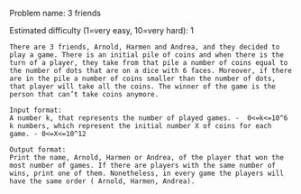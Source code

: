 Problem name: 3 friends

Estimated difficulty (1=very easy, 10=very hard): 1

    There are 3 friends, Arnold, Harmen and Andrea, and they decided to play a game. There is an initial pile of coins and when there is the turn of a player, they take from that pile a number of coins equal to the number of dots that are on a dice with 6 faces. Moreover, if there are in the pile a number of coins smaller than the number of dots, that player will take all the coins. The winner of the game is the person that can’t take coins anymore. 

	Input format:
	A number k, that represents the number of played games. -  0<=k<=10^6
	k numbers, which represent the initial number X of coins for each game. - 0<=X<=10^12

	Output format:
	Print the name, Arnold, Harmen or Andrea, of the player that won the most number of games. If there are players with the same number of wins, print one of them. Nonetheless, in every game the players will have the same order ( Arnold, Harmen, Andrea). 

